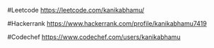 #Leetcode
https://leetcode.com/kanikabhamu/

#Hackerrank
https://www.hackerrank.com/profile/kanikabhamu7419

#Codechef
https://www.codechef.com/users/kanikabhamu